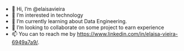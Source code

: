 - 👋 Hi, I’m @elaisavieira
- 👀 I’m interested in technology
- 🌱 I’m currently learning about Data Engineering.
- 💞️ I’m looking to collaborate on some project to earn experience
- 📫 You can to reach me by https://www.linkedin.com/in/elaisa-vieira-6949a7a9/.

<!---
elaisavieira/elaisavieira is a ✨ special ✨ repository because its `README.md` (this file) appears on your GitHub profile.
You can click the Preview link to take a look at your changes.
--->

